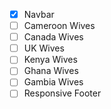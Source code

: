 -   [x] Navbar
-   [ ] Cameroon Wives
-   [ ] Canada Wives
-   [ ] UK Wives
-   [ ] Kenya Wives
-   [ ] Ghana Wives
-   [ ] Gambia Wives
-   [ ] Responsive Footer
